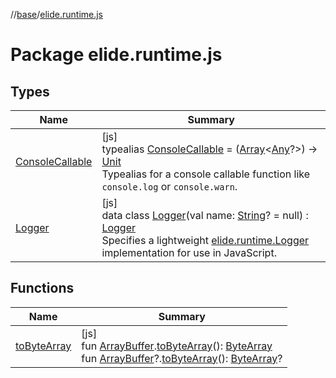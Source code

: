 //[base](../../index.md)/[elide.runtime.js](index.md)

# Package elide.runtime.js

## Types

| Name | Summary |
|---|---|
| [ConsoleCallable](index.md#1317001511%2FClasslikes%2F-431612152) | [js]<br>typealias [ConsoleCallable](index.md#1317001511%2FClasslikes%2F-431612152) = ([Array](https://kotlinlang.org/api/latest/jvm/stdlib/kotlin/-array/index.html)&lt;[Any](https://kotlinlang.org/api/latest/jvm/stdlib/kotlin/-any/index.html)?&gt;) -&gt; [Unit](https://kotlinlang.org/api/latest/jvm/stdlib/kotlin/-unit/index.html)<br>Typealias for a console callable function like `console.log` or `console.warn`. |
| [Logger](-logger/index.md) | [js]<br>data class [Logger](-logger/index.md)(val name: [String](https://kotlinlang.org/api/latest/jvm/stdlib/kotlin/-string/index.html)? = null) : [Logger](../elide.runtime/-logger/index.md)<br>Specifies a lightweight [elide.runtime.Logger](../elide.runtime/-logger/index.md) implementation for use in JavaScript. |

## Functions

| Name | Summary |
|---|---|
| [toByteArray](to-byte-array.md) | [js]<br>fun [ArrayBuffer](https://kotlinlang.org/api/latest/jvm/stdlib/org.khronos.webgl/-array-buffer/index.html).[toByteArray](to-byte-array.md)(): [ByteArray](https://kotlinlang.org/api/latest/jvm/stdlib/kotlin/-byte-array/index.html)<br>fun [ArrayBuffer](https://kotlinlang.org/api/latest/jvm/stdlib/org.khronos.webgl/-array-buffer/index.html)?.[toByteArray](to-byte-array.md)(): [ByteArray](https://kotlinlang.org/api/latest/jvm/stdlib/kotlin/-byte-array/index.html)? |
